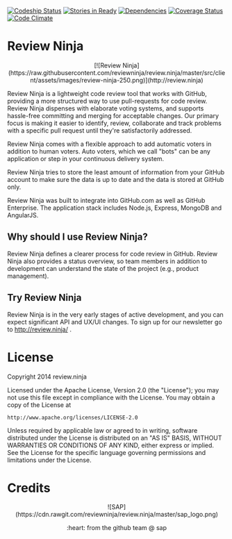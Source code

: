 [![Codeship Status](https://codeship.io/projects/c947ac30-e856-0131-ba4d-6ed2984e85b2/status)](https://codeship.io/projects/26050) [![Stories in Ready](https://badge.waffle.io/reviewninja/review.ninja.svg?label=ready&title=Ready)](http://waffle.io/reviewninja/review.ninja) [![Dependencies](https://david-dm.org/reviewninja/review.ninja.png)](https://david-dm.org/reviewninja/review.ninja) [![Coverage Status](https://img.shields.io/coveralls/reviewninja/review.ninja.svg)](https://coveralls.io/r/reviewninja/review.ninja?branch=master) [![Code Climate](https://codeclimate.com/github/reviewninja/review.ninja.png)](https://codeclimate.com/github/reviewninja/review.ninja)

Review Ninja
============

<p align="center">
[![Review Ninja](https://raw.githubusercontent.com/reviewninja/review.ninja/master/src/client/assets/images/review-ninja-250.png)](http://review.ninja)

Review Ninja is a lightweight code review tool that works with GitHub, providing a more structured way to use pull-requests for code review. Review Ninja dispenses with elaborate voting systems, and supports hassle-free committing and merging for acceptable changes. Our primary focus is making it easier to identify, review, collaborate and track problems with a specific pull request until they're satisfactorily addressed.

Review Ninja comes with a flexible approach to add automatic voters in addition to human voters. Auto voters, which we call "bots" can be any application or step in your continuous delivery system.

Review Ninja tries to store the least amount of information from your GitHub account to make sure the data is up to date and the data is stored at GitHub only.

Review Ninja was built to integrate into GitHub.com as well as GitHub Enterprise. The application stack includes Node.js, Express, MongoDB and AngularJS.

Why should I use Review Ninja?
------------------------------

Review Ninja defines a clearer process for code review in GitHub. Review Ninja also provides a status overview, so team members in addition to development can understand the state of the project (e.g., product management).

Try Review Ninja
----------------

Review Ninja is in the very early stages of active development, and you can expect significant API and UX/UI
changes. To sign up for our newsletter go to http://review.ninja/ .

License
=======

Copyright 2014 review.ninja

Licensed under the Apache License, Version 2.0 (the "License");
you may not use this file except in compliance with the License.
You may obtain a copy of the License at

    http://www.apache.org/licenses/LICENSE-2.0

Unless required by applicable law or agreed to in writing, software
distributed under the License is distributed on an "AS IS" BASIS,
WITHOUT WARRANTIES OR CONDITIONS OF ANY KIND, either express or implied.
See the License for the specific language governing permissions and
limitations under the License.

Credits
=======

<p align="center">
![SAP](https://cdn.rawgit.com/reviewninja/review.ninja/master/sap_logo.png)

<p align="center">
:heart: from the github team @ sap
